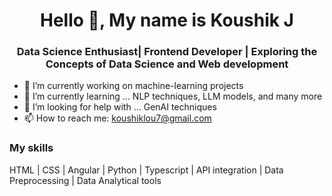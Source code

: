 <h1 align="center">Hello 👋, My name is Koushik J</h1>
<h3 align="center">Data Science Enthusiast| Frontend Developer | Exploring the Concepts of Data Science and Web development</h3>

- 🔭 I’m currently working on machine-learning projects 
- 🌱 I’m currently learning ... NLP techniques, LLM models, and many more
- 🤔 I’m looking for help with ... GenAI techniques
- 📫 How to reach me: koushiklou7@gmail.com

<h3 align="left">My skills</h3>
HTML | CSS | Angular | Python | Typescript | API integration | Data Preprocessing | Data Analytical tools

<!--
**Koushik-j/Koushik-j** is a ✨ _special_ ✨ repository because its `README.md` (this file) appears on your GitHub profile.

Here are some ideas to get you started:

- 🔭 I’m currently working on ...
- 🌱 I’m currently learning ...
- 👯 I’m looking to collaborate on ...
- 🤔 I’m looking for help with ...
- 💬 Ask me about ...
- 📫 How to reach me: ...
- 😄 Pronouns: ...
- ⚡ Fun fact: ...
-->
